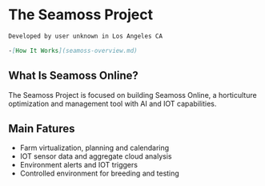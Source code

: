 <h1>The Seamoss Project</h1>

```markdown
Developed by user unknown in Los Angeles CA

-[How It Works](seamoss-overview.md)
```

<h2> What Is Seamoss Online?</h2>

The Seamoss Project is focused on building Seamoss Online, a horticulture optimization and management tool with AI and IOT capabilities. 



<h2> Main Fatures </h2>

<ul>
  <li>Farm virtualization, planning and calendaring</li>
<li>IOT sensor data and aggregate cloud analysis</li>
<li>Environment alerts and IOT triggers</li>
<li>Controlled environment for breeding and testing</li>
  </ul>

